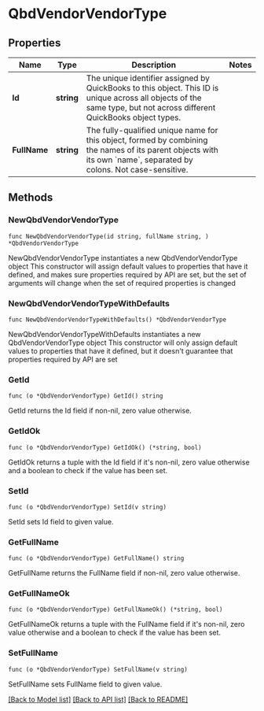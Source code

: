 # QbdVendorVendorType

## Properties

Name | Type | Description | Notes
------------ | ------------- | ------------- | -------------
**Id** | **string** | The unique identifier assigned by QuickBooks to this object. This ID is unique across all objects of the same type, but not across different QuickBooks object types. | 
**FullName** | **string** | The fully-qualified unique name for this object, formed by combining the names of its parent objects with its own &#x60;name&#x60;, separated by colons. Not case-sensitive. | 

## Methods

### NewQbdVendorVendorType

`func NewQbdVendorVendorType(id string, fullName string, ) *QbdVendorVendorType`

NewQbdVendorVendorType instantiates a new QbdVendorVendorType object
This constructor will assign default values to properties that have it defined,
and makes sure properties required by API are set, but the set of arguments
will change when the set of required properties is changed

### NewQbdVendorVendorTypeWithDefaults

`func NewQbdVendorVendorTypeWithDefaults() *QbdVendorVendorType`

NewQbdVendorVendorTypeWithDefaults instantiates a new QbdVendorVendorType object
This constructor will only assign default values to properties that have it defined,
but it doesn't guarantee that properties required by API are set

### GetId

`func (o *QbdVendorVendorType) GetId() string`

GetId returns the Id field if non-nil, zero value otherwise.

### GetIdOk

`func (o *QbdVendorVendorType) GetIdOk() (*string, bool)`

GetIdOk returns a tuple with the Id field if it's non-nil, zero value otherwise
and a boolean to check if the value has been set.

### SetId

`func (o *QbdVendorVendorType) SetId(v string)`

SetId sets Id field to given value.


### GetFullName

`func (o *QbdVendorVendorType) GetFullName() string`

GetFullName returns the FullName field if non-nil, zero value otherwise.

### GetFullNameOk

`func (o *QbdVendorVendorType) GetFullNameOk() (*string, bool)`

GetFullNameOk returns a tuple with the FullName field if it's non-nil, zero value otherwise
and a boolean to check if the value has been set.

### SetFullName

`func (o *QbdVendorVendorType) SetFullName(v string)`

SetFullName sets FullName field to given value.



[[Back to Model list]](../README.md#documentation-for-models) [[Back to API list]](../README.md#documentation-for-api-endpoints) [[Back to README]](../README.md)


